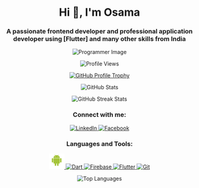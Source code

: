 <!DOCTYPE html>
<html lang="en">
<head>
  <meta charset="UTF-8">
  <meta name="viewport" content="width=device-width, initial-scale=1.0">
  <title>Osama's Profile</title>
</head>
<body>

<h1 align="center">Hi 👋, I'm Osama</h1>
<h3 align="center">A passionate frontend developer and professional application developer using [Flutter] and many other skills from India</h3>

<p align="center">
  <img src="https://png.pngtree.com/thumb_back/fh260/background/20230524/pngtree-female-programmer-in-front-of-computer-screens-image_2672427.jpg" alt="Programmer Image" />
</p>

<p align="center">
  <img src="https://komarev.com/ghpvc/?username=osamaeldee&label=Profile%20views&color=0e75b6&style=flat" alt="Profile Views" />
</p>

<p align="center">
  <a href="https://github.com/ryo-ma/github-profile-trophy">
    <img src="https://github-profile-trophy.vercel.app/?username=osamaeldee" alt="GitHub Profile Trophy" />
  </a>
</p>

<p align="center">
  <img src="https://github-readme-stats.vercel.app/api?username=osamaeldee&show_icons=true&locale=en" alt="GitHub Stats" />
</p>

<p align="center">
  <img src="https://github-readme-streak-stats.herokuapp.com/?user=osamaeldee" alt="GitHub Streak Stats" />
</p>

<h3 align="center">Connect with me:</h3>
<p align="center">
  <a href="https://www.linkedin.com/in/osama-islam-833394317/?trk=opento_sprofile_details">
    <img src="https://raw.githubusercontent.com/rahuldkjain/github-profile-readme-generator/master/src/images/icons/Social/linked-in-alt.svg" alt="LinkedIn" height="30" width="40" />
  </a>
  <a href="https://web.facebook.com/profile.php?id=100095681550547&locale=ar_ar">
    <img src="https://raw.githubusercontent.com/rahuldkjain/github-profile-readme-generator/master/src/images/icons/Social/facebook.svg" alt="Facebook" height="30" width="40" />
  </a>
</p>

<h3 align="center">Languages and Tools:</h3>
<p align="center">
  <a href="https://developer.android.com" target="_blank" rel="noreferrer">
    <img src="https://raw.githubusercontent.com/devicons/devicon/master/icons/android/android-original-wordmark.svg" alt="Android" width="40" height="40"/>
  </a>
  <a href="https://dart.dev" target="_blank" rel="noreferrer">
    <img src="https://www.vectorlogo.zone/logos/dartlang/dartlang-icon.svg" alt="Dart" width="40" height="40"/>
  </a>
  <a href="https://firebase.google.com/" target="_blank" rel="noreferrer">
    <img src="https://www.vectorlogo.zone/logos/firebase/firebase-icon.svg" alt="Firebase" width="40" height="40"/>
  </a>
  <a href="https://flutter.dev" target="_blank" rel="noreferrer">
    <img src="https://www.vectorlogo.zone/logos/flutterio/flutterio-icon.svg" alt="Flutter" width="40" height="40"/>
  </a>
  <a href="https://git-scm.com/" target="_blank" rel="noreferrer">
    <img src="https://www.vectorlogo.zone/logos/git-scm/git-scm-icon.svg" alt="Git" width="40" height="40"/>
  </a>
</p>

<p align="center">
  <img src="https://github-readme-stats.vercel.app/api/top-langs/?username=osamaeldee&layout=compact&langs_count=10" alt="Top Languages" />
</p>

</body>
</html>
